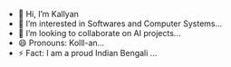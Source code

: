 - 👋 Hi, I’m Kallyan
- 👀 I’m interested in Softwares and Computer Systems...
- 💞️ I’m looking to collaborate on AI projects...
- 😄 Pronouns: Kolll-an...
- ⚡ Fact: I am a proud Indian Bengali  ...

<!---
singhakallyan/singhakallyan is a ✨ special ✨ repository because its `README.md` (this file) appears on your GitHub profile.
You can click the Preview link to take a look at your changes.
--->
